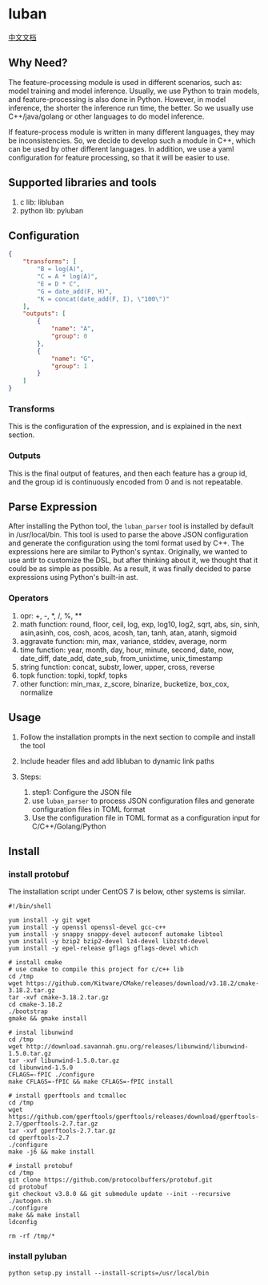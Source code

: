 # luban
[中文文档](README_ZN.md)
## Why Need?

The feature-processing module is used in different scenarios, such as: model training and model inference. Usually, we use Python to train models, and feature-processing is also done in Python. However, in model inference, the shorter the inference run time, the better. So we usually use C++/java/golang or other languages to do model inference.

If feature-process module is written in many different languages, they may be inconsistencies. So, we decide to develop such a module in C++, which can be used by other different languages. In addition, we use a yaml configuration for feature processing, so that it will be easier to use.

## Supported libraries and tools

1. c lib: libluban
2. python lib: pyluban

## Configuration
```json
{
    "transforms": [
        "B = log(A)",
        "C = A * log(A)",
        "E = D * C",
        "G = date_add(F, H)",
        "K = concat(date_add(F, I), \"100\")"
    ],
    "outputs": [
        {
            "name": "A",
            "group": 0
        },
        {
            "name": "G",
            "group": 1
        }
    ]
}
```
### Transforms

This is the configuration of the expression, and is explained in the next section.

### Outputs

This is the final output of features, and then each feature has a group id, and the group id is continuously encoded from 0 and is not repeatable.

## Parse Expression

After installing the Python tool, the `luban_parser` tool is installed by default in /usr/local/bin. 
This tool is used to parse the above JSON configuration and generate the configuration using the toml format used by C++.
The expressions here are similar to Python's syntax. Originally, we wanted to use antlr to customize the DSL, but after thinking about it, we thought that it could be as simple as possible. As a result, it was finally decided to parse expressions using Python's built-in ast.

### Operators

1. opr: +, -, *, /, %, **
2. math function: round, floor, ceil, log, exp, log10, log2, sqrt, abs, sin, sinh, asin,asinh, cos, cosh, acos, acosh, tan, tanh, atan, atanh, sigmoid
3. aggravate function: min, max, variance, stddev, average, norm
4. time function: year, month, day, hour, minute, second, date, now, date_diff, date_add, date_sub, from_unixtime, unix_timestamp
5. string function: concat, substr, lower, upper, cross, reverse
6. topk function: topki, topkf, topks
7. other function: min_max, z_score, binarize, bucketize, box_cox, normalize


## Usage
1. Follow the installation prompts in the next section to compile and install the tool

2. Include header files and add libluban to dynamic link paths

3. Steps:
    1. step1: Configure the JSON file
    2. use `luban_parser` to process JSON configuration files and generate configuration files in TOML format
    3. Use the configuration file in TOML format as a configuration input for C/C++/Golang/Python


## Install

### install protobuf 
The installation script under CentOS 7 is below, other systems is similar.

```shell
#!/bin/shell

yum install -y git wget
yum install -y openssl openssl-devel gcc-c++
yum install -y snappy snappy-devel autoconf automake libtool
yum install -y bzip2 bzip2-devel lz4-devel libzstd-devel
yum install -y epel-release gflags gflags-devel which 

# install cmake
# use cmake to compile this project for c/c++ lib
cd /tmp 
wget https://github.com/Kitware/CMake/releases/download/v3.18.2/cmake-3.18.2.tar.gz
tar -xvf cmake-3.18.2.tar.gz
cd cmake-3.18.2
./bootstrap
gmake && gmake install

# instal libunwind
cd /tmp
wget http://download.savannah.gnu.org/releases/libunwind/libunwind-1.5.0.tar.gz
tar -xvf libunwind-1.5.0.tar.gz
cd libunwind-1.5.0
CFLAGS=-fPIC ./configure
make CFLAGS=-fPIC && make CFLAGS=-fPIC install 

# install gperftools and tcmalloc
cd /tmp
wget https://github.com/gperftools/gperftools/releases/download/gperftools-2.7/gperftools-2.7.tar.gz
tar -xvf gperftools-2.7.tar.gz 
cd gperftools-2.7
./configure
make -j6 && make install 

# install protobuf
cd /tmp
git clone https://github.com/protocolbuffers/protobuf.git
cd protobuf 
git checkout v3.8.0 && git submodule update --init --recursive
./autogen.sh
./configure 
make && make install
ldconfig

rm -rf /tmp/*
```

### install pyluban
```shell
python setup.py install --install-scripts=/usr/local/bin
```